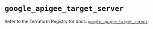 # `google_apigee_target_server`

Refer to the Terraform Registry for docs: [`google_apigee_target_server`](https://registry.terraform.io/providers/hashicorp/google-beta/5.42.0/docs/resources/google_apigee_target_server).
